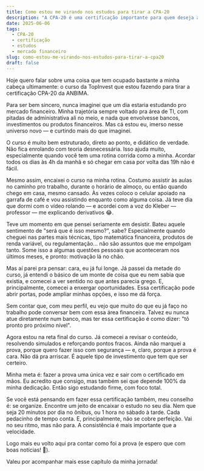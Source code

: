 ```yaml
---
title: Como estou me virando nos estudos para tirar a CPA-20
description: "A CPA-20 é uma certificação importante para quem deseja atuar no mercado financeiro. Neste post, compartilho minha experiência e dicas de estudo."
date: 2025-06-06
tags:
  - CPA-20
  - certificação
  - estudos
  - mercado financeiro
slug: como-estou-me-virando-nos-estudos-para-tirar-a-cpa20
draft: false
---
```


Hoje quero falar sobre uma coisa que tem ocupado bastante a minha cabeça ultimamente: o curso da TopInvest que estou fazendo para tirar a certificação CPA-20 da ANBIMA.

Para ser bem sincero, nunca imaginei que um dia estaria estudando pro mercado financeiro. Minha trajetória sempre voltado pra área de TI, com pitadas de administrativa ali no meio, e nada que envolvesse bancos, investimentos ou produtos financeiros. Mas cá estou eu, imerso nesse universo novo — e curtindo mais do que imaginei.

O curso é muito bem estruturado, direto ao ponto, e didático de verdade. Não fica enrolando com teoria desnecessária. Isso ajuda muito, especialmente quando você tem uma rotina corrida como a minha. Acordar todos os dias às 4h da manhã e só chegar em casa por volta das 19h não é fácil.

Mesmo assim, encaixei o curso na minha rotina. Costumo assistir às aulas no caminho pro trabalho, durante o horário de almoço, ou então quando chego em casa, mesmo cansado. Às vezes coloco o celular apoiado na garrafa de café e vou assistindo enquanto como alguma coisa. Já teve dia que dormi com o vídeo rolando — e acordei com a voz do Kleber — professor — me explicando derivativos 😂.

Teve um momento em que pensei seriamente em desistir. Bateu aquele sentimento de "será que é isso mesmo?", sabe? Especialmente quando cheguei nas partes mais técnicas, tipo matemática financeira, produtos de renda variável, ou regulamentação... não são assuntos que me empolgam tanto. Some isso a algumas questões pessoais que aconteceram nos últimos meses, e pronto: motivação lá no chão.

Mas aí parei pra pensar: cara, eu já fui longe. Já passei da metade do curso, já entendi o básico de um monte de coisa que eu nem sabia que existia, e comecei a ver sentido no que antes parecia grego. E, principalmente, comecei a enxergar oportunidades. Essa certificação pode abrir portas, pode ampliar minhas opções, e isso me dá força.

Sem contar que, com meu perfil, eu vejo que muito do que eu já faço no trabalho pode conversar bem com essa área financeira. Talvez eu nunca atue diretamente num banco, mas ter essa certificação é como dizer: "tô pronto pro próximo nível".

Agora estou na reta final do curso. Já comecei a revisar o conteúdo, resolvendo simulados e reforçando pontos fracos. Ainda não marquei a prova, porque quero fazer isso com segurança — e, claro, porque a prova é cara. Não dá pra arriscar. É aquele tipo de investimento que tem que ser certeiro.

Minha meta é: fazer a prova uma única vez e sair com o certificado em mãos. Eu acredito que consigo, mas também sei que depende 100% da minha dedicação. Então sigo estudando firme, com foco total.

Se você está pensando em fazer essa certificação também, meu conselho é: se organize. Encontre um jeito de encaixar o estudo no seu dia. Nem que seja 20 minutos por dia no ônibus, ou 1 hora no sábado à tarde. Cada pedacinho de tempo conta. E, principalmente, não se cobre perfeição. Vai no seu ritmo, mas não para. A consistência é mais importante que a velocidade.

Logo mais eu volto aqui pra contar como foi a prova (e espero que com boas notícias! 🤞).

Valeu por acompanhar mais esse capítulo da minha jornada!